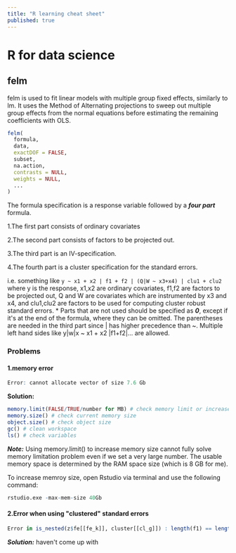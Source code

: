 ```yaml
---
title: "R learning cheat sheet"
published: true
---
```



# R for data science
## felm
felm is used to fit linear models with multiple group fixed effects, similarly to lm. It uses the Method of Alternating projections to sweep out multiple group effects from the normal equations before estimating the remaining coefficients with OLS.
```R
felm(
  formula,
  data,
  exactDOF = FALSE,
  subset,
  na.action,
  contrasts = NULL,
  weights = NULL,
  ...
)
```
The formula specification is a response variable followed by a ***four part*** formula. 


1.The first part consists of ordinary covariates

2.The second part consists of factors to be projected out.
 
3.The third part is an IV-specification. 

4.The fourth part is a cluster specification for the standard errors. 


i.e. something like 
```y ~ x1 + x2 | f1 + f2 | (Q|W ~ x3+x4) | clu1 + clu2 ``` where y is the response, x1,x2 are ordinary covariates, f1,f2 are factors to be projected out, Q and W are covariates which are instrumented by x3 and x4, and clu1,clu2 are factors to be used for computing cluster robust standard errors. *
Parts that are not used should be specified as ***0***, except if it's at the end of the formula, where they can be omitted. The parentheses are needed in the third part since | has higher precedence than ~. Multiple left hand sides like y|w|x ~ x1 + x2 |f1+f2|... are allowed.

### Problems

#### 1.memory error

```R
Error: cannot allocate vector of size 7.6 Gb
```

**Solution:**

```R
memory.limit(FALSE/TRUE/number for MB) # check memory limit or increase memory limit
memory.size() # check current memory size
object.size() # check object size
gc() # clean workspace
ls() # check variables
```

***Note:*** Using memory.limit() to increase memory size cannot fully solve memory limitation problem even if we set a very large number.
The usable memory space is determined by the RAM space size (which is 8 GB for me).

To increase memroy size, open Rstudio via terminal and use the following command:

```R
rstudio.exe -max-mem-size 40Gb
```

#### 2.Error when using "clustered" standard errors

```R
Error in is_nested(z$fe[[fe_k]], cluster[[cl_g]]) : length(f1) == length(f2) is not TRUE
```

***Solution:***
haven't come up with